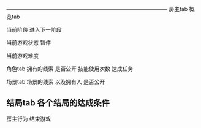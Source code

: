 ——————————————————————————————
房主tab
概览tab

当前阶段
进入下一阶段

当前游戏状态
暂停

当前游戏难度

角色tab
拥有的线索 是否公开
技能使用次数
达成任务

场景tab
场景的线索 以及拥有人 是否公开

结局tab
各个结局的达成条件
----------------------------------------------------------
房主行为
结束游戏